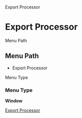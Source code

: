 
Export Processor
# Export Processor



Menu Path
## Menu Path



- Export Processor

Menu Type
### Menu Type

**Window**


[Export Processor](functional-guide/window/window-export-processor.md)